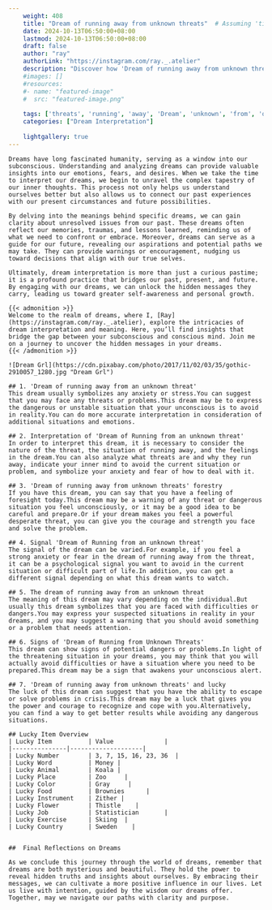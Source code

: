 ```yaml
---
    weight: 408
    title: "Dream of running away from unknown threats"  # Assuming 'title' column exists
    date: 2024-10-13T06:50:00+08:00
    lastmod: 2024-10-13T06:50:00+08:00
    draft: false
    author: "ray"
    authorLink: "https://instagram.com/ray._.atelier"
    description: "Discover how 'Dream of running away from unknown threats' can interpret your future and uncover its significant meanings in your life."
    #images: []
    #resources:
    #- name: "featured-image"
    #  src: "featured-image.png"
    
    tags: ['threats', 'running', 'away', 'Dream', 'unknown', 'from', 'of']
    categories: ["Dream Interpretation"]
    
    lightgallery: true
---
```

    
    Dreams have long fascinated humanity, serving as a window into our subconscious. Understanding and analyzing dreams can provide valuable insights into our emotions, fears, and desires. When we take the time to interpret our dreams, we begin to unravel the complex tapestry of our inner thoughts. This process not only helps us understand ourselves better but also allows us to connect our past experiences with our present circumstances and future possibilities.
    
    By delving into the meanings behind specific dreams, we can gain clarity about unresolved issues from our past. These dreams often reflect our memories, traumas, and lessons learned, reminding us of what we need to confront or embrace. Moreover, dreams can serve as a guide for our future, revealing our aspirations and potential paths we may take. They can provide warnings or encouragement, nudging us toward decisions that align with our true selves.
    
    Ultimately, dream interpretation is more than just a curious pastime; it is a profound practice that bridges our past, present, and future. By engaging with our dreams, we can unlock the hidden messages they carry, leading us toward greater self-awareness and personal growth.
    
    {{< admonition >}}
    Welcome to the realm of dreams, where I, [Ray](https://instagram.com/ray._.atelier), explore the intricacies of dream interpretation and meaning. Here, you’ll find insights that bridge the gap between your subconscious and conscious mind. Join me on a journey to uncover the hidden messages in your dreams.
    {{< /admonition >}}
    
    ![Dream Grl](https://cdn.pixabay.com/photo/2017/11/02/03/35/gothic-2910057_1280.jpg "Dream Grl")
    
    ## 1. 'Dream of running away from an unknown threat'
    This dream usually symbolizes any anxiety or stress.You can suggest that you may face any threats or problems.This dream may be to express the dangerous or unstable situation that your unconscious is to avoid in reality.You can do more accurate interpretation in consideration of additional situations and emotions.
    
    ## 2. Interpretation of 'Dream of Running from an unknown threat'
    In order to interpret this dream, it is necessary to consider the nature of the threat, the situation of running away, and the feelings in the dream.You can also analyze what threats are and why they run away, indicate your inner mind to avoid the current situation or problem, and symbolize your anxiety and fear of how to deal with it.
    
    ## 3. 'Dream of running away from unknown threats' forestry
    If you have this dream, you can say that you have a feeling of foresight today.This dream may be a warning of any threat or dangerous situation you feel unconsciously, or it may be a good idea to be careful and prepare.Or if your dream makes you feel a powerful desperate threat, you can give you the courage and strength you face and solve the problem.
    
    ## 4. Signal 'Dream of Running from an unknown threat'
    The signal of the dream can be varied.For example, if you feel a strong anxiety or fear in the dream of running away from the threat, it can be a psychological signal you want to avoid in the current situation or difficult part of life.In addition, you can get a different signal depending on what this dream wants to watch.
    
    ## 5. The dream of running away from an unknown threat
    The meaning of this dream may vary depending on the individual.But usually this dream symbolizes that you are faced with difficulties or dangers.You may express your suspected situations in reality in your dreams, and you may suggest a warning that you should avoid something or a problem that needs attention.
    
    ## 6. Signs of 'Dream of Running from Unknown Threats'
    This dream can show signs of potential dangers or problems.In light of the threatening situation in your dreams, you may think that you will actually avoid difficulties or have a situation where you need to be prepared.This dream may be a sign that awakens your unconscious alert.
    
    ## 7. 'Dream of running away from unknown threats' and lucky
    The luck of this dream can suggest that you have the ability to escape or solve problems in crisis.This dream may be a luck that gives you the power and courage to recognize and cope with you.Alternatively, you can find a way to get better results while avoiding any dangerous situations.
    
    ## Lucky Item Overview
    | Lucky Item          | Value              |
    |---------------|--------------------|
    | Lucky Number        | 3, 7, 15, 16, 23, 36  |
    | Lucky Word          | Money |
    | Lucky Animal        | Koala |
    | Lucky Place         | Zoo     |
    | Lucky Color         | Gray     |
    | Lucky Food          | Brownies      |
    | Lucky Instrument    | Zither |
    | Lucky Flower        | Thistle    |
    | Lucky Job           | Statistician       |
    | Lucky Exercise      | Skiing  |
    | Lucky Country       | Sweden    |
    
    
    ##  Final Reflections on Dreams
    
    As we conclude this journey through the world of dreams, remember that dreams are both mysterious and beautiful. They hold the power to reveal hidden truths and insights about ourselves. By embracing their messages, we can cultivate a more positive influence in our lives. Let us live with intention, guided by the wisdom our dreams offer. Together, may we navigate our paths with clarity and purpose.
    